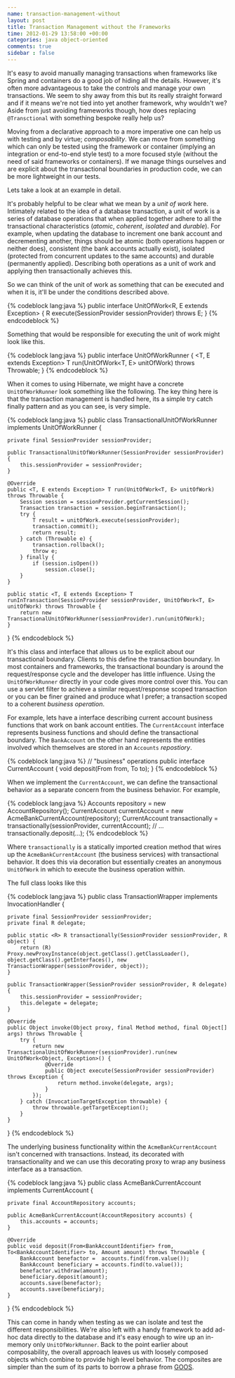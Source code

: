```yaml
---
name: transaction-management-without
layout: post
title: Transaction Management without the Frameworks
time: 2012-01-29 13:58:00 +00:00
categories: java object-oriented
comments: true
sidebar : false
---
```


It's easy to avoid manually managing transactions when frameworks like Spring and
containers do a good job of hiding all the details. However, it's often more advantageous
to take the controls and manage your own transactions. We seem to shy away from this but its really straight forward and if it means we're not tied into yet another framework, why wouldn't we?
 Aside from just avoiding frameworks though, how does replacing `@Transctional` with something bespoke really help us?
  
Moving from a declarative approach to a more imperative one can help us with
testing and by virtue; _composability_. We can move from something which can
only be tested using the framework or container (implying an integration or
end-to-end style test) to a more focused style (without the need of said
frameworks or containers). If we manage things ourselves and are explicit
about the transactional boundaries in production code, we can be more
lightweight in our tests.

<!-- more -->

Lets take a look at an example in detail.

It's probably helpful to be clear what we mean by a _unit of work_ here.
Intimately related to the idea of a database transaction, a unit of work is a
series of database operations that when applied together adhere to all the
transactional characteristics (_atomic_, _coherent_, _isolated_ and
_durable_). For example, when updating the database to increment one bank
account and decrementing another, things should be atomic (both operations
happen or neither does), consistent (the bank accounts actually exist),
isolated (protected from concurrent updates to the same accounts) and durable
(permanently applied). Describing both operations as a unit of work and
applying then transactionally achieves this.

So we can think of the unit of work as something that can be executed and when
it is, it'll be under the conditions described above.

  

{% codeblock lang:java %}
public interface UnitOfWork<R, E extends Exception> {
    R execute(SessionProvider sessionProvider) throws E;
}
{% endcodeblock %}

  
Something that would be responsible for executing the unit of work might look like this.

  

{% codeblock lang:java %}
public interface UnitOfWorkRunner {
    <T, E extends Exception> T run(UnitOfWork<T, E> unitOfWork) throws Throwable;
}
{% endcodeblock %}

  
When it comes to using Hibernate, we might have a concrete `UnitOfWorkRunner`
look something like the following. The key thing here is that the transaction
management is handled here, its a simple try catch finally pattern and as you
can see, is very simple.


{% codeblock lang:java %}
public class TransactionalUnitOfWorkRunner implements UnitOfWorkRunner {

    private final SessionProvider sessionProvider;

    public TransactionalUnitOfWorkRunner(SessionProvider sessionProvider) {
        this.sessionProvider = sessionProvider;
    }

    @Override
    public <T, E extends Exception> T run(UnitOfWork<T, E> unitOfWork) throws Throwable {
        Session session = sessionProvider.getCurrentSession();
        Transaction transaction = session.beginTransaction();
        try {
            T result = unitOfWork.execute(sessionProvider);
            transaction.commit();
            return result;
        } catch (Throwable e) {
            transaction.rollback();
            throw e;
        } finally {
            if (session.isOpen())
                session.close();
        }
    }

    public static <T, E extends Exception> T runInTransaction(SessionProvider sessionProvider, UnitOfWork<T, E> unitOfWork) throws Throwable {
        return new TransactionalUnitOfWorkRunner(sessionProvider).run(unitOfWork);
    }
}
{% endcodeblock %}
    

  
It's this class and interface that allows us to be explicit about our
transactional boundary. Clients to this define the transaction boundary. In
most containers and frameworks, the transactional boundary is around the
request/response cycle and the developer has little influence. Using the
`UnitOfWorkRunner` directly in your code gives more control over this. You can
use a servlet filter to achieve a similar request/response scoped transaction
or you can be finer grained and produce what I prefer; a transaction scoped to
a coherent _business operation_.

  
For example, lets have a interface describing current account business
functions that work on bank account entities. The `CurrentAccount` interface
represents business functions and should define the transactional boundary.
The `BankAccount` on the other hand represents the entities involved which
themselves are stored in an `Accounts` _repostiory_.

  

    
{% codeblock lang:java %}
// "business" operations
public interface CurrentAccount {
   void deposit(From<BankAccount> from, To<BankAccount> to);
}
{% endcodeblock %}
    

  
When we implement the `CurrentAccount`, we can define the transactional
behavior as a separate concern from the business behavior. For example,

  

    
{% codeblock lang:java %}
Accounts repository = new AccountRepository();
CurrentAccount currentAccount = new AcmeBankCurrentAccount(repository);
CurrentAccount transactionally = transactionally(sessionProvider, currentAccount);
// ...
transactionally.deposit(...);
{% endcodeblock %}
    

  
Where `transactionally` is a statically imported creation method that wires up
the `AcmeBankCurrentAccount` (the business services) with transactional
behavior. It does this via decoration but essentially creates an anonymous
`UnitOfWork` in which to execute the business operation within.

  
The full class looks like this

  

    
{% codeblock lang:java %}
public class TransactionWrapper<R> implements InvocationHandler {

    private final SessionProvider sessionProvider;
    private final R delegate;

    public static <R> R transactionally(SessionProvider sessionProvider, R object) {
        return (R) Proxy.newProxyInstance(object.getClass().getClassLoader(), object.getClass().getInterfaces(), new TransactionWrapper(sessionProvider, object));
    }

    public TransactionWrapper(SessionProvider sessionProvider, R delegate) {
        this.sessionProvider = sessionProvider;
        this.delegate = delegate;
    }

    @Override
    public Object invoke(Object proxy, final Method method, final Object[] args) throws Throwable {
        try {
            return new TransactionalUnitOfWorkRunner(sessionProvider).run(new UnitOfWork<Object, Exception>() {
                @Override
                public Object execute(SessionProvider sessionProvider) throws Exception {
                    return method.invoke(delegate, args);
                }
            });
        } catch (InvocationTargetException throwable) {
            throw throwable.getTargetException();
        }
    }
}
{% endcodeblock %}
    

  
The underlying business functionality within the `AcmeBankCurrentAccount`
isn't concerned with transactions. Instead, its decorated with
transactionality and we can use this decorating proxy to wrap any business
interface as a transaction.

  

    
{% codeblock lang:java %}
public class AcmeBankCurrentAccount implements CurrentAccount {

    private final AccountRepository accounts;

    public AcmeBankCurrentAccount(AccountRepository accounts) {
        this.accounts = accounts;
    }

    @Override
    public void deposit(From<BankAccountIdentifier> from, To<BankAccountIdentifier> to, Amount amount) throws Throwable {
        BankAccount benefactor =  accounts.find(from.value());
        BankAccount beneficiary = accounts.find(to.value());
        benefactor.withdraw(amount);
        beneficiary.deposit(amount);
        accounts.save(benefactor);
        accounts.save(beneficiary);
    }
}
{% endcodeblock %}


This can come in handy when testing as we can isolate and test the different
responsibilities. We're also left with a handy framework to add ad-hoc data
directly to the database and it's easy enough to wire up an in-memory only
`UnitOfWorkRunner`. Back to the point earlier about composability, the overall
approach leaves us with loosely composed objects which combine to provide high
level behavior. The composites are simpler than the sum of its parts to borrow
a phrase from [GOOS](http://www.growing-object-oriented-software.com/).